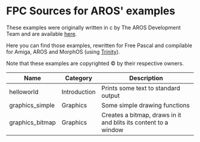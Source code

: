 
FPC Sources for AROS' examples
==============================

These examples were originally written in c by The AROS Development Team and are available [here](http://www.aros.org/documentation/developers/samples.php).

Here you can find those examples, rewritten for Free Pascal and compilable
for Amiga, AROS and MorphOS (using [Trinity](https://github.com/magorium/fpc-triforce/tree/master/Base/Trinity)).

Note that these examples are copyrighted :copyright: by their respective owners.


| Name                | Category     | Description                                                            |
| ------------------- | ------------ | ---------------------------------------------------------------------- |
| helloworld          | Introduction | Prints some text to standard output                                    |
| graphics_simple     | Graphics     | Some simple drawing functions                                          |
| graphics_bitmap     | Graphics     | Creates a bitmap, draws in it and blits its content to a window        |
